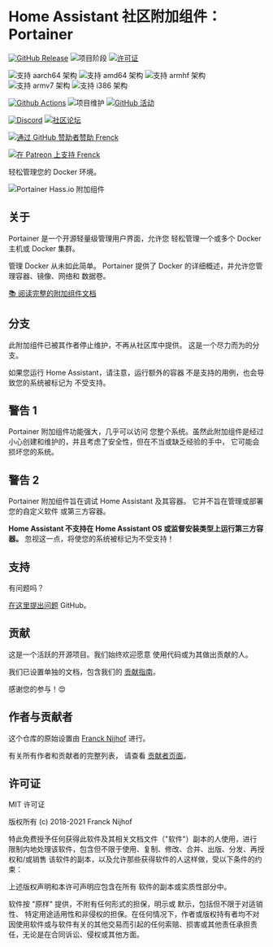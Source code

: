# Home Assistant 社区附加组件：Portainer

[![GitHub Release][releases-shield]][releases]
![项目阶段][project-stage-shield]
[![许可证][license-shield]](LICENSE.md)

![支持 aarch64 架构][aarch64-shield]
![支持 amd64 架构][amd64-shield]
![支持 armhf 架构][armhf-shield]
![支持 armv7 架构][armv7-shield]
![支持 i386 架构][i386-shield]

[![Github Actions][github-actions-shield]][github-actions]
![项目维护][maintenance-shield]
[![GitHub 活动][commits-shield]][commits]

[![Discord][discord-shield]][discord]
[![社区论坛][forum-shield]][forum]

[![通过 GitHub 赞助者赞助 Frenck][github-sponsors-shield]][github-sponsors]

[![在 Patreon 上支持 Frenck][patreon-shield]][patreon]

轻松管理您的 Docker 环境。

![Portainer Hass.io 附加组件](images/screenshot.png)

## 关于

Portainer 是一个开源轻量级管理用户界面，允许您
轻松管理一个或多个 Docker 主机或 Docker 集群。

管理 Docker 从未如此简单。 Portainer 提供了 Docker 的详细概述，并允许您管理容器、镜像、网络和
数据卷。

[:books: 阅读完整的附加组件文档][docs]

## 分支

此附加组件已被其作者停止维护，不再从社区库中提供。
这是一个尽力而为的分支。

如果您运行 Home Assistant，请注意，运行额外的容器
不是支持的用例，也会导致您的系统被标记为
不受支持。

## 警告 1

Portainer 附加组件功能强大，几乎可以访问
您整个系统。虽然此附加组件是经过小心创建和维护的，并且考虑了安全性，但在不当或缺乏经验的手中，
它可能会损坏您的系统。

## 警告 2

Portainer 附加组件旨在调试 Home Assistant 及其容器。
它并不旨在管理或部署您的自定义软件
或第三方容器。

**Home Assistant 不支持在 Home Assistant OS 或监督安装类型上运行第三方容器。**
忽视这一点，将使您的系统被标记为不受支持！

## 支持

有问题吗？

[在这里提出问题][issue] GitHub。

## 贡献

这是一个活跃的开源项目。我们始终欢迎愿意
使用代码或为其做出贡献的人。

我们已设置单独的文档，包含我们的
[贡献指南](,github/CONTRIBUTING.md)。

感谢您的参与！:heart_eyes:

## 作者与贡献者

这个仓库的原始设置由 [Franck Nijhof][frenck] 进行。

有关所有作者和贡献者的完整列表，
请查看 [贡献者页面][contributors]。

## 许可证

MIT 许可证

版权所有 (c) 2018-2021 Franck Nijhof

特此免费授予任何获得此软件及其相关文档文件（"软件"）副本的人使用，进行
限制内地处理该软件，包含但不限于使用、复制、修改、合并、出版、分发、再授权和/或销售
该软件的副本，以及允许那些获得软件的人这样做，受以下条件的约束：

上述版权声明和本许可声明应包含在所有
软件的副本或实质性部分中。

软件按 "原样" 提供，不附有任何形式的担保，明示或
默示，包括但不限于对适销性、
特定用途适用性和非侵权的担保。在任何情况下，作者或版权持有者均不对因使用软件或与软件有关的其他交易而引起的任何索赔、损害或其他责任承担责任，无论是在合同诉讼、侵权或其他方面。

[aarch64-shield]: https://img.shields.io/badge/aarch64-yes-green.svg
[amd64-shield]: https://img.shields.io/badge/amd64-yes-green.svg
[armhf-shield]: https://img.shields.io/badge/armhf-yes-green.svg
[armv7-shield]: https://img.shields.io/badge/armv7-yes-green.svg
[commits-shield]: https://img.shields.io/github/commit-activity/y/hassio-addons/addon-portainer.svg
[commits]: https://github.com/hassio-addons/addon-portainer/commits/main
[contributors]: https://github.com/hassio-addons/addon-portainer/graphs/contributors
[discord-ha]: https://discord.gg/c5DvZ4e
[discord-shield]: https://img.shields.io/discord/478094546522079232.svg
[discord]: https://discord.me/hassioaddons
[docs]: https://github.com/hassio-addons/addon-portainer/blob/main/portainer/DOCS.md
[forum-shield]: https://img.shields.io/badge/community-forum-brightgreen.svg
[forum]: https://community.home-assistant.io/t/home-assistant-community-add-on-portainer/68836?u=frenck
[frenck]: https://github.com/frenck
[github-actions-shield]: https://github.com/hassio-addons/addon-portainer/workflows/CI/badge.svg
[github-actions]: https://github.com/hassio-addons/addon-portainer/actions
[github-sponsors-shield]: https://frenck.dev/wp-content/uploads/2019/12/github_sponsor.png
[github-sponsors]: https://github.com/sponsors/frenck
[i386-shield]: https://img.shields.io/badge/i386-no-red.svg
[issue]: https://github.com/hassio-addons/addon-portainer/issues
[license-shield]: https://img.shields.io/github/license/hassio-addons/addon-portainer.svg
[maintenance-shield]: https://img.shields.io/maintenance/yes/2021.svg
[patreon-shield]: https://frenck.dev/wp-content/uploads/2019/12/patreon.png
[patreon]: https://www.patreon.com/frenck
[project-stage-shield]: https://img.shields.io/badge/project%20stage-%20!%20DEPRECATED%20%20%20!-ff0000.svg
[reddit]: https://reddit.com/r/homeassistant
[releases-shield]: https://img.shields.io/github/release/hassio-addons/addon-portainer.svg
[releases]: https://github.com/hassio-addons/addon-portainer/releases
[repository]: https://github.com/hassio-addons/repository